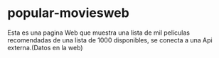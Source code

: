 # popular-moviesweb
Esta es una pagina Web que muestra una lista de mil películas recomendadas de una lista de 1000 disponibles, se conecta a una Api externa.(Datos en la web)
